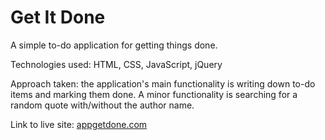 # Get It Done 

A simple to-do application for getting things done.

Technologies used: HTML, CSS, JavaScript, jQuery

Approach taken: the application's main functionality is writing down to-do items and marking them done. A minor functionality is searching for a random quote with/without the author name.

Link to live site: [appgetdone.com](https://trungpham10.github.io/)
